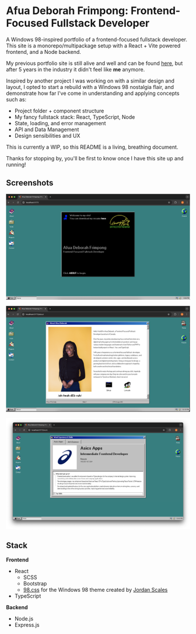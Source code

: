 # Afua Deborah Frimpong: Frontend-Focused Fullstack Developer

A Windows 98-inspired portfolio of a frontend-focused fullstack developer. This site is a monorepo/multipackage setup with a React + Vite powered frontend, and a Node backend.

My previous portfolio site is still alive and well and can be found [here](https://afuadeborah.github.io/portfolio), but after 5 years in the industry it didn't feel like **me** anymore.

Inspired by another project I was working on with a similar design and layout, I opted to start a rebuild with a Windows 98 nostalgia flair, and demonstrate how far I've come in understanding and applying concepts such as:

-   Project folder + component structure
-   My fancy fullstack stack: React, TypeScript, Node
-   State, loading, and error management
-   API and Data Management
-   Design sensibilities and UX

This is currently a WIP, so this README is a living, breathing document.

Thanks for stopping by, you'll be first to know once I have this site up and running!

## Screenshots

![Home](./client/src/assets/images/dev-home-screenshot.png)

![About](./client/src/assets/images/dev-about-screenshot.png)

![Work](./client/src/assets/images/dev-work-screenshot.png)

## Stack

**Frontend**

-   React
    -   SCSS
    -   Bootstrap
    -   [98.css](https://github.com/jdan/98.css) for the Windows 98 theme created by [Jordan Scales](https://jordanscales.com/)
-   TypeScript

**Backend**

-   Node.js
-   Express.js
